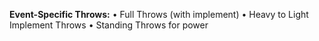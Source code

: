 **Event-Specific Throws:**
• Full Throws (with implement)
• Heavy to Light Implement Throws
• Standing Throws for power
